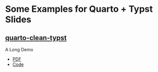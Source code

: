# Some Examples for Quarto + Typst Slides

## [quarto-clean-typst](https://github.com/kazuyanagimoto/quarto-clean-typst)

A Long Demo

- [PDF](https://kazuyanagimoto.com/quarto-slides-typst/slides/quarto-clean-typst/clean.pdf)
- [Code](https://github.com/kazuyanagimoto/quarto-slides-typst/blob/main/slides/quarto-clean-typst/clean.qmd)
